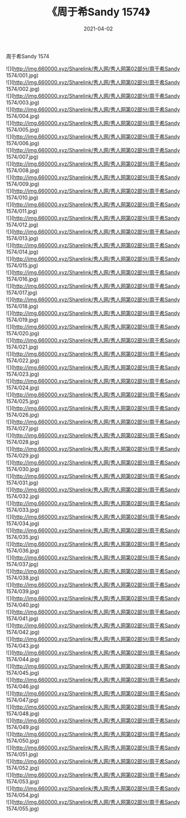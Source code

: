 ﻿---
layout: post
title:  《周于希Sandy 1574》
date:   2021-04-02
img: http://img.660000.xyz/Sharelink/秀人网/秀人网第02部分/周于希Sandy 1574/000.jpg
categories: [美女, 清纯, 唯美]
---

周于希Sandy 1574

  ![](http://img.660000.xyz/Sharelink/秀人网/秀人网第02部分/周于希Sandy 1574/001.jpg) <br> ![](http://img.660000.xyz/Sharelink/秀人网/秀人网第02部分/周于希Sandy 1574/002.jpg) <br> ![](http://img.660000.xyz/Sharelink/秀人网/秀人网第02部分/周于希Sandy 1574/003.jpg) <br> ![](http://img.660000.xyz/Sharelink/秀人网/秀人网第02部分/周于希Sandy 1574/004.jpg) <br> ![](http://img.660000.xyz/Sharelink/秀人网/秀人网第02部分/周于希Sandy 1574/005.jpg) <br> ![](http://img.660000.xyz/Sharelink/秀人网/秀人网第02部分/周于希Sandy 1574/006.jpg) <br> ![](http://img.660000.xyz/Sharelink/秀人网/秀人网第02部分/周于希Sandy 1574/007.jpg) <br> ![](http://img.660000.xyz/Sharelink/秀人网/秀人网第02部分/周于希Sandy 1574/008.jpg) <br> ![](http://img.660000.xyz/Sharelink/秀人网/秀人网第02部分/周于希Sandy 1574/009.jpg) <br> ![](http://img.660000.xyz/Sharelink/秀人网/秀人网第02部分/周于希Sandy 1574/010.jpg) <br> ![](http://img.660000.xyz/Sharelink/秀人网/秀人网第02部分/周于希Sandy 1574/011.jpg) <br> ![](http://img.660000.xyz/Sharelink/秀人网/秀人网第02部分/周于希Sandy 1574/012.jpg) <br> ![](http://img.660000.xyz/Sharelink/秀人网/秀人网第02部分/周于希Sandy 1574/013.jpg) <br> ![](http://img.660000.xyz/Sharelink/秀人网/秀人网第02部分/周于希Sandy 1574/014.jpg) <br> ![](http://img.660000.xyz/Sharelink/秀人网/秀人网第02部分/周于希Sandy 1574/015.jpg) <br> ![](http://img.660000.xyz/Sharelink/秀人网/秀人网第02部分/周于希Sandy 1574/016.jpg) <br> ![](http://img.660000.xyz/Sharelink/秀人网/秀人网第02部分/周于希Sandy 1574/017.jpg) <br> ![](http://img.660000.xyz/Sharelink/秀人网/秀人网第02部分/周于希Sandy 1574/018.jpg) <br> ![](http://img.660000.xyz/Sharelink/秀人网/秀人网第02部分/周于希Sandy 1574/019.jpg) <br> ![](http://img.660000.xyz/Sharelink/秀人网/秀人网第02部分/周于希Sandy 1574/020.jpg) <br> ![](http://img.660000.xyz/Sharelink/秀人网/秀人网第02部分/周于希Sandy 1574/021.jpg) <br> ![](http://img.660000.xyz/Sharelink/秀人网/秀人网第02部分/周于希Sandy 1574/022.jpg) <br> ![](http://img.660000.xyz/Sharelink/秀人网/秀人网第02部分/周于希Sandy 1574/023.jpg) <br> ![](http://img.660000.xyz/Sharelink/秀人网/秀人网第02部分/周于希Sandy 1574/024.jpg) <br> ![](http://img.660000.xyz/Sharelink/秀人网/秀人网第02部分/周于希Sandy 1574/025.jpg) <br> ![](http://img.660000.xyz/Sharelink/秀人网/秀人网第02部分/周于希Sandy 1574/026.jpg) <br> ![](http://img.660000.xyz/Sharelink/秀人网/秀人网第02部分/周于希Sandy 1574/027.jpg) <br> ![](http://img.660000.xyz/Sharelink/秀人网/秀人网第02部分/周于希Sandy 1574/028.jpg) <br> ![](http://img.660000.xyz/Sharelink/秀人网/秀人网第02部分/周于希Sandy 1574/029.jpg) <br> ![](http://img.660000.xyz/Sharelink/秀人网/秀人网第02部分/周于希Sandy 1574/030.jpg) <br> ![](http://img.660000.xyz/Sharelink/秀人网/秀人网第02部分/周于希Sandy 1574/031.jpg) <br> ![](http://img.660000.xyz/Sharelink/秀人网/秀人网第02部分/周于希Sandy 1574/032.jpg) <br> ![](http://img.660000.xyz/Sharelink/秀人网/秀人网第02部分/周于希Sandy 1574/033.jpg) <br> ![](http://img.660000.xyz/Sharelink/秀人网/秀人网第02部分/周于希Sandy 1574/034.jpg) <br> ![](http://img.660000.xyz/Sharelink/秀人网/秀人网第02部分/周于希Sandy 1574/035.jpg) <br> ![](http://img.660000.xyz/Sharelink/秀人网/秀人网第02部分/周于希Sandy 1574/036.jpg) <br> ![](http://img.660000.xyz/Sharelink/秀人网/秀人网第02部分/周于希Sandy 1574/037.jpg) <br> ![](http://img.660000.xyz/Sharelink/秀人网/秀人网第02部分/周于希Sandy 1574/038.jpg) <br> ![](http://img.660000.xyz/Sharelink/秀人网/秀人网第02部分/周于希Sandy 1574/039.jpg) <br> ![](http://img.660000.xyz/Sharelink/秀人网/秀人网第02部分/周于希Sandy 1574/040.jpg) <br> ![](http://img.660000.xyz/Sharelink/秀人网/秀人网第02部分/周于希Sandy 1574/041.jpg) <br> ![](http://img.660000.xyz/Sharelink/秀人网/秀人网第02部分/周于希Sandy 1574/042.jpg) <br> ![](http://img.660000.xyz/Sharelink/秀人网/秀人网第02部分/周于希Sandy 1574/043.jpg) <br> ![](http://img.660000.xyz/Sharelink/秀人网/秀人网第02部分/周于希Sandy 1574/044.jpg) <br> ![](http://img.660000.xyz/Sharelink/秀人网/秀人网第02部分/周于希Sandy 1574/045.jpg) <br> ![](http://img.660000.xyz/Sharelink/秀人网/秀人网第02部分/周于希Sandy 1574/046.jpg) <br> ![](http://img.660000.xyz/Sharelink/秀人网/秀人网第02部分/周于希Sandy 1574/047.jpg) <br> ![](http://img.660000.xyz/Sharelink/秀人网/秀人网第02部分/周于希Sandy 1574/048.jpg) <br> ![](http://img.660000.xyz/Sharelink/秀人网/秀人网第02部分/周于希Sandy 1574/049.jpg) <br> ![](http://img.660000.xyz/Sharelink/秀人网/秀人网第02部分/周于希Sandy 1574/050.jpg) <br> ![](http://img.660000.xyz/Sharelink/秀人网/秀人网第02部分/周于希Sandy 1574/051.jpg) <br> ![](http://img.660000.xyz/Sharelink/秀人网/秀人网第02部分/周于希Sandy 1574/052.jpg) <br> ![](http://img.660000.xyz/Sharelink/秀人网/秀人网第02部分/周于希Sandy 1574/053.jpg) <br> ![](http://img.660000.xyz/Sharelink/秀人网/秀人网第02部分/周于希Sandy 1574/054.jpg) <br> ![](http://img.660000.xyz/Sharelink/秀人网/秀人网第02部分/周于希Sandy 1574/055.jpg) <br>